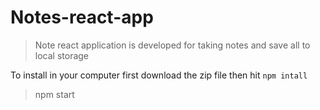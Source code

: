 # Notes-react-app

> Note react application is developed for taking notes and save all to local storage

To install in your computer first download the zip file then hit
`npm intall` 
> npm start
